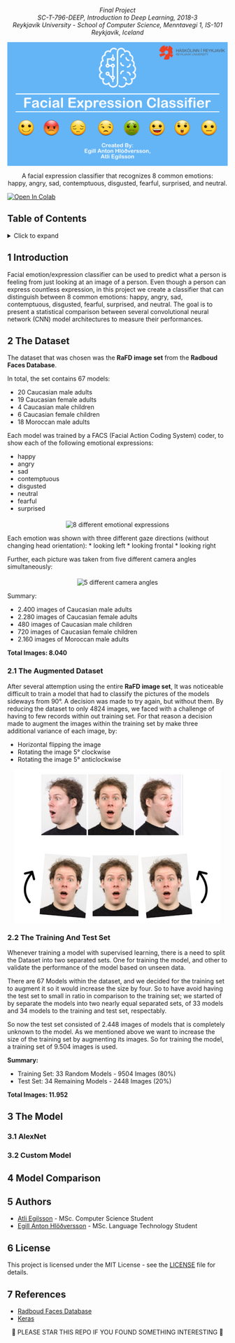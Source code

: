 <p align="center"><i>
  Final Project <br/>
  SC-T-796-DEEP, Introduction to Deep Learning, 2018-3 <br/>
  Reykjavík University - School of Computer Science, Menntavegi 1, IS-101 Reykjavík, Iceland
</i></p>

<img src="images/header.png" alt="Reykjavik University Logo" align="middle"/>

<p align="center">
A facial expression classifier that recognizes 8 common emotions:<br/> happy, angry, sad, contemptuous, disgusted, fearful, surprised, and neutral.
</p>


[![Open In Colab](https://colab.research.google.com/assets/colab-badge.svg)](https://colab.research.google.com/drive/1_WWtejTCCB8kfKhd2Qy7kf0VS0baFtUY)


## Table of Contents
<!-- ⛔️ MD-MAGIC-EXAMPLE:START (TOC:collapse=true&collapseText=Click to expand) -->
<details>
<summary>Click to expand</summary>

1. [Introduction](#1-introduction)
2. [The Database](#2-the-database)
    * [The Augmented Dataset](#21-the-augmented-dataset)
    * [The Training And Test Set](#22-the-training-and-test-set)
3. [The Model](#3-the-model)
    * [AlexNet](#31-alexnet)
    * [Custom Model](#32-custom-model)
4. [Model Validation](#4-model-comparison)
6. [Authors](#5-authors)
8. [License](#6-license)
7. [References](#7-references)

</details>
<!-- ⛔️ MD-MAGIC-EXAMPLE:END -->

## 1 Introduction
Facial emotion/expression classifier can be used to predict what a person is feeling from just looking at an image of a person. Even though a person can express countless expression, in this project we create a classifier that can distinguish between 8 common emotions: happy, angry, sad, contemptuous, disgusted, fearful, surprised, and neutral. The goal is to present a statistical comparison between several convolutional neural network (CNN) model architectures to measure their performances.


## 2 The Dataset
The dataset that was chosen was the **RaFD image set** from the **Radboud Faces Database**.

In total, the set contains 67 models:
* 20 Caucasian male adults
* 19 Caucasian female adults
* 4 Caucasian male children
* 6 Caucasian female children
* 18 Moroccan male adults

Each model was trained by a FACS (Facial Action Coding System) coder, to show each of the following emotional expressions:
* happy
* angry
* sad
* contemptuous
* disgusted
* neutral
* fearful
* surprised

<p align="center">
<img src="http://bp1.blogger.com/_OCFkCH4MWdw/SIclzKfIVeI/AAAAAAAAABA/zL_Fg4JYFoE/s200/olli_emotions_bigger.jpg" alt="8 different emotional expressions" align="middle"/>
</p>
Each emotion was shown with three different gaze directions (without changing head orientation):
* looking left
* looking frontal
* looking right

Further, each picture was taken from five different camera angles simultaneously:

<p align="center">
<img src="http://bp1.blogger.com/_OCFkCH4MWdw/SIcjUsBq5VI/AAAAAAAAAA4/F5oVaRP1Poo/s400/Gijs_Surprised.jpg" alt="5 different camera angles" align="middle"/>
</p>

Summary:
* 2.400 images of Caucasian male adults
* 2.280 images of Caucasian female adults
* 480 images of Caucasian male children
* 720 images of Caucasian female children
* 2.160 images of Moroccan male adults

**Total Images: 8.040**

### 2.1 The Augmented Dataset
After several attemption using the entire **RaFD image set**,  It was noticeable difficult to train a model that had to classify the pictures of the models sideways from 90°. A decision was made to try again, but without them. By reducing the dataset to only 4824 images, we faced with a challenge of having  to few records within out training set. For that reason a decision made to augment the images within the training set by make three additional variance of each image, by:

* Horizontal flipping the image
* Rotating the image 5° clockwise
* Rotating the image 5° anticlockwise

<p align="center">
<img src="./images/augmented_data.png" alt="5 different camera angles" align="middle"/>
</p>

### 2.2 The Training And Test Set

Whenever training a model with supervised learning, there is a need to split the Dataset into two separated sets. One for training the model, and other to validate the performance of the model based on unseen data.

There are 67 Models within the dataset, and we decided for the training set to augment it so it would increase the size by four. So to have avoid having the test set to small in ratio in comparison to the training set; we started of by separate the models into two nearly equal separated sets, of 33 models and 34 models to the training and test set, respectably.

So now the test set consisted of 2.448 images of models that is completely unknown to the model.
As we mentioned above we want to increase the size of the training set by augmenting its images. So for training the model, a training set of  9.504 images is used.

**Summary:**
* Training Set: 33 Random Models - 9504 Images (80%)
* Test Set: 34 Remaining Models - 2448 Images (20%)

**Total Images: 11.952**


## 3 The Model

### 3.1 AlexNet

### 3.2 Custom Model


## 4 Model Comparison

## 5 Authors
* [Atli Egilsson](https://github.com/atliegils) - MSc. Computer Science Student
* [Egill Anton Hlöðversson](https://github.com/egillanton) - MSc. Language Technology Student

## 6 License
This project is licensed under the MIT License - see the [LICENSE](LICENSE) file for details.

## 7 References
* [Radboud Faces Database](http://www.socsci.ru.nl:8180/RaFD2/RaFD?p=main)
* [Keras](https://keras.io)

<p align="center">
🌟 PLEASE STAR THIS REPO IF YOU FOUND SOMETHING INTERESTING 🌟
</p>
